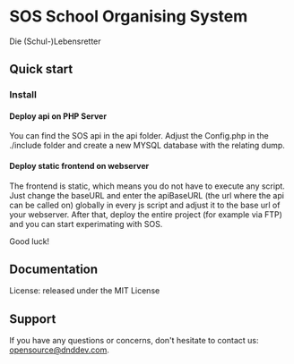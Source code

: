 # SOS School Organising System

Die (Schul-)Lebensretter

## Quick start

### Install

#### Deploy api on PHP Server

You can find the SOS api in the api folder. Adjust the Config.php in the ./include folder and create a new MYSQL database with the relating dump.

#### Deploy static frontend on webserver

The frontend is static, which means you do not have to execute any script. Just change the baseURL and enter the apiBaseURL (the url where the api can be called on) globally in every js script and adjust it to the base url of your webserver. After that, deploy the entire project (for example via FTP) and you can start experimating with SOS.

Good luck!

## Documentation

License: released under the MIT License

## Support

If you have any questions or concerns, don't hesitate to contact us: opensource@dnddev.com.
